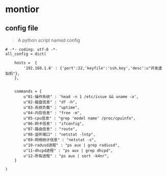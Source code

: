 montior
=======

## config file

> A python script named config

    # -*- coding: utf-8 -*-
    all_config = dict(

        hosts =  {
            '192.168.1.8' : {'port':22,'keyfile':'ssh.key','desc':u"开发虚拟机"},
        },


        commands = {
            u"01-操作系统" : 'head -n 1 /etc/issue && uname -a',
            u"02-磁盘信息" : "df -h",
            u"03-系统负载" : "uptime",
            u"04-内存信息" : "free -m",
            u"05-cpu信息" : "grep 'model name' /proc/cpuinfo",
            u"06-网卡信息" : "ifconfig",
            u"07-路由信息" : "route",
            u"08-监听端口" : "netstat -lntp",
            u"09-网络统计信息" : "netstat -s",
            u"10-radusd进程" : "ps aux | grep radiusd",
            u"11-dhcpd进程" : "ps aux | grep dhcpd",
            u"12-所有进程" : "ps aux | sort -k4nr",
        }

    )

    